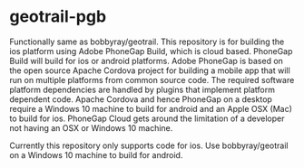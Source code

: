 # geotrail-pgb
Functionally same as bobbyray/geotrail. This repository is for building the ios platform using Adobe PhoneGap Build, which is cloud based. PhoneGap Build will build for ios or android platforms. Adobe PhoneGap is based on the open source Apache Cordova project for building a mobile app that will run on multiple platforms from common source code. The required software platform dependencies are handled by plugins that implement platform dependent code. Apache Cordova and hence PhoneGap on a desktop require a Windows 10 machine to build for android and an Apple OSX (Mac) to build for ios. PhoneGap Cloud gets around the limitation of a developer not having an OSX or Windows 10 machine. 

Currently this repository only supports code for ios. Use bobbyray/geotrail on a Windows 10 machine to build for android.
